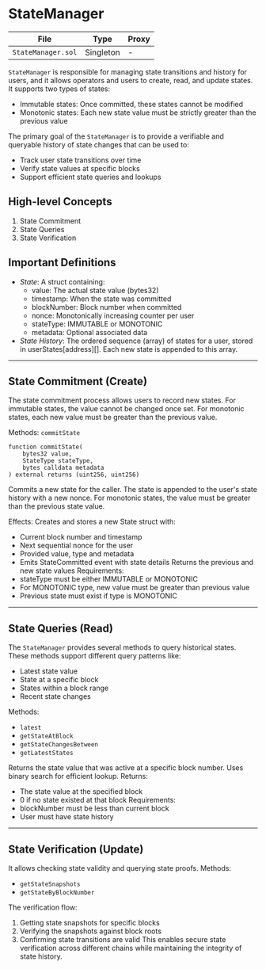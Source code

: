 
# StateManager

| File | Type | Proxy |
| -------- | -------- | -------- |
| `StateManager.sol` | Singleton | - |

`StateManager` is responsible for managing state transitions and history for users, and it allows operators and users to create, read, and update states. It supports two types of states:
- Immutable states: Once committed, these states cannot be modified
- Monotonic states: Each new state value must be strictly greater than the previous value

The primary goal of the `StateManager` is to provide a verifiable and queryable history of state changes that can be used to:
- Track user state transitions over time
- Verify state values at specific blocks
- Support efficient state queries and lookups

## High-level Concepts

1. State Commitment
2. State Queries
3. State Verification

## Important Definitions

- _State_: A struct containing:
  - value: The actual state value (bytes32)
  - timestamp: When the state was committed
  - blockNumber: Block number when committed
  - nonce: Monotonically increasing counter per user
  - stateType: IMMUTABLE or MONOTONIC
  - metadata: Optional associated data
- _State History_: The ordered sequence (array) of states for a user, stored in userStates[address][]. Each new state is appended to this array.
---
## State Commitment (Create)
The state commitment process allows users to record new states. For immutable states, the value cannot be changed once set. For monotonic states, each new value must be greater than the previous value.

Methods:
`commitState`

```solidity
function commitState(
    bytes32 value,
    StateType stateType,
    bytes calldata metadata
) external returns (uint256, uint256)
```

Commits a new state for the caller. The state is appended to the user's state history with a new nonce. For monotonic states, the value must be greater than the previous state value.

Effects:
Creates and stores a new State struct with:
- Current block number and timestamp
- Next sequential nonce for the user
- Provided value, type and metadata
- Emits StateCommitted event with state details
Returns the previous and new state values
Requirements:
- stateType must be either IMMUTABLE or MONOTONIC
- For MONOTONIC type, new value must be greater than previous value
- Previous state must exist if type is MONOTONIC

---

## State Queries (Read)
The `StateManager` provides several methods to query historical states. These methods support different query patterns like:
- Latest state value
- State at a specific block
- States within a block range
- Recent state changes

Methods:
- `latest`
- `getStateAtBlock`
- `getStateChangesBetween`
- `getLatestStates`

Returns the state value that was active at a specific block number. Uses binary search for efficient lookup.
Returns:
- The state value at the specified block
- 0 if no state existed at that block
Requirements:
- blockNumber must be less than current block
- User must have state history
---
## State Verification (Update)
It allows checking state validity and querying state proofs. 
Methods:
- `getStateSnapshots`
- `getStateByBlockNumber`

The verification flow:
1. Getting state snapshots for specific blocks
2. Verifying the snapshots against block roots
3. Confirming state transitions are valid
This enables secure state verification across different chains while maintaining the integrity of state history.

